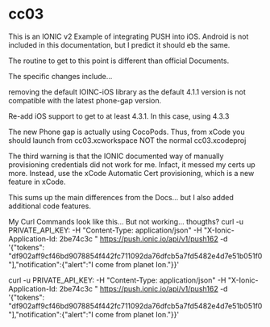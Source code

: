 # cc03
This is an IONIC v2 Example of integrating PUSH into iOS.
Android is not included in this documentation, but I predict it should eb the same.

The routine to get to this point is different than official Documents.

The specific changes include...

removing the default IOINC-iOS library as the default 4.1.1 version is not compatible with the latest phone-gap version.

Re-add iOS support to get to at least 4.3.1.  In this case, using 4.3.3

The new Phone gap is actually using CocoPods.
Thus, from xCode you should launch from cc03.xcworkspace  NOT the normal cc03.xcodeproj


The third warning is that the IONIC documented way of manually provisioning credentials did not work for me.  Infact, it messed my certs up more.  Instead, use the xCode Automatic Cert provisioning, which is a new feature in xCode.

This sums up the main differences from the Docs...  but I also added additional code features.



My Curl Commands look like this...
But not working...   thougths?
curl -u PRIVATE_API_KEY: -H "Content-Type: application/json" -H "X-Ionic-Application-Id: 2be74c3c " https://push.ionic.io/api/v1/push162 -d '{"tokens": "df902aff9cf46bd9078854f442fc711092da76dfcb5a7fd5482e4d7e51b051f0"],"notification":{"alert":"I come from planet Ion."}}'


curl -u PRIVATE_API_KEY: 
-H "Content-Type: application/json" 
-H "X-Ionic-Application-Id: 2be74c3c " https://push.ionic.io/api/v1/push162 -d '{"tokens": "df902aff9cf46bd9078854f442fc711092da76dfcb5a7fd5482e4d7e51b051f0"],"notification":{"alert":"I come from planet Ion."}}'





